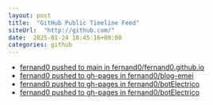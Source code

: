 ```yaml
---
layout: post
title:  "GitHub Public Timeline Feed"
siteUrl:  "http://github.com/"
date:  2025-01-24 18:45:16+00:00
categories: github
---
```

*  [fernand0 pushed to main in fernand0/fernand0.github.io](https://github.com/fernand0/fernand0.github.io/compare/df04d0d03f...d8a971db42)
*  [fernand0 pushed to gh-pages in fernand0/blog-emei](https://github.com/fernand0/blog-emei/compare/e205c2add6...1fe2c0bf10)
*  [fernand0 pushed to gh-pages in fernand0/botElectrico](https://github.com/fernand0/botElectrico/compare/f1e0ded28c...7e84c8b2e1)
*  [fernand0 pushed to gh-pages in fernand0/botElectrico](https://github.com/fernand0/botElectrico/compare/53d024c349...57950f52d3)
